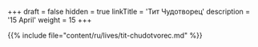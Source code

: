 +++
draft = false
hidden = true
linkTitle = 'Тит Чудотворец'
description = '15 April'
weight = 15
+++

{{% include file="content/ru/lives/tit-chudotvorec.md" %}}
